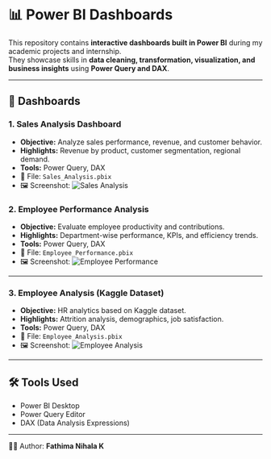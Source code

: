 # 📊 Power BI Dashboards  

This repository contains **interactive dashboards built in Power BI** during my academic projects and internship.  
They showcase skills in **data cleaning, transformation, visualization, and business insights** using **Power Query and DAX**.  

---

## 🔹 Dashboards  

### 1. Sales Analysis Dashboard  
- **Objective:** Analyze sales performance, revenue, and customer behavior.  
- **Highlights:** Revenue by product, customer segmentation, regional demand.  
- **Tools:** Power Query, DAX  
- 📂 File: `Sales_Analysis.pbix`  
- 🖼️ Screenshot: ![Sales Analysis](](https://1drv.ms/i/c/87a6552669f862dc/EQGmABM3b4pEueXoVaQqtrQBefZTJ9g0Y9yGs19_QOEeFg?e=xu4v6W))  


### 2. Employee Performance Analysis  
- **Objective:** Evaluate employee productivity and contributions.  
- **Highlights:** Department-wise performance, KPIs, and efficiency trends.  
- **Tools:** Power Query, DAX  
- 📂 File: `Employee_Performance.pbix`  
- 🖼️ Screenshot: ![Employee Performance](Employee_Performance_Dashboard/screenshot1.png)  

---

### 3. Employee Analysis (Kaggle Dataset)  
- **Objective:** HR analytics based on Kaggle dataset.  
- **Highlights:** Attrition analysis, demographics, job satisfaction.  
- **Tools:** Power Query, DAX  
- 📂 File: `Employee_Analysis.pbix`  
- 🖼️ Screenshot: ![Employee Analysis](Employee_Analysis_Kaggle/screenshot2.png)  

---

## 🛠️ Tools Used  
- Power BI Desktop  
- Power Query Editor  
- DAX (Data Analysis Expressions)  

---

👩‍💻 Author: **Fathima Nihala K**  
